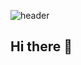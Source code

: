 ![header](https://capsule-render.vercel.app/api?type=slice&color=random&height=400&text=Welcome!&animation=twinkling&fontColor=ffffff&fontAlign=70&fontAlignY=30)

## Hi there 👋

<!--
**anareiscordeiro/anareiscordeiro** is a ✨ _special_ ✨ repository because its `README.md` (this file) appears on your GitHub profile.

Here are some ideas to get you started:

- 🔭 I’m currently working on ...
- 🌱 I’m currently learning ...
- 👯 I’m looking to collaborate on ...
- 🤔 I’m looking for help with ...
- 💬 Ask me about ...
- 📫 How to reach me: ...
- 😄 Pronouns: ...
- ⚡ Fun fact: ...
-->
